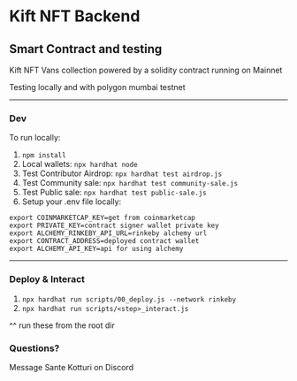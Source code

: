 # Kift NFT Backend
## Smart Contract and testing

Kift NFT Vans collection powered by a solidity contract running on Mainnet

Testing locally and with polygon mumbai testnet

---
### Dev
To run locally:

1. `npm install`
2. Local wallets: `npx hardhat node`
3. Test Contributor Airdrop: `npx hardhat test airdrop.js`
4. Test Community sale: `npx hardhat test community-sale.js`
5. Test Public sale: `npx hardhat test public-sale.js`
6. Setup your .env file locally:

```
export COINMARKETCAP_KEY=get from coinmarketcap
export PRIVATE_KEY=contract signer wallet private key
export ALCHEMY_RINKEBY_API_URL=rinkeby alchemy url
export CONTRACT_ADDRESS=deployed contract wallet
export ALCHEMY_API_KEY=api for using alchemy
```

---
### Deploy & Interact

1. `npx hardhat run scripts/00_deploy.js --network rinkeby`
2. `npx hardhat run scripts/<step>_interact.js`

^^ run these from the root dir

### Questions?
Message Sante Kotturi on Discord